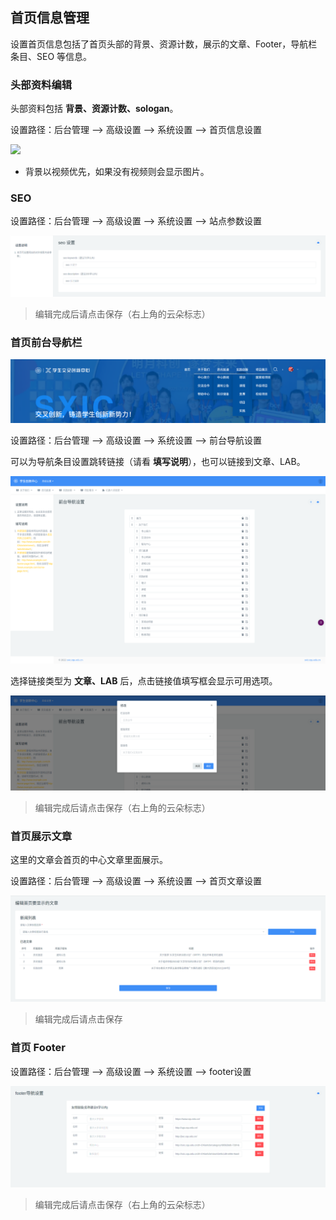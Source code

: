 ## 首页信息管理

设置首页信息包括了首页头部的背景、资源计数，展示的文章、Footer，导航栏条目、SEO 等信息。

### 头部资料编辑

头部资料包括 **背景、资源计数、sologan**。

设置路径：后台管理 --> 高级设置 --> 系统设置 --> 首页信息设置

![](../../img/admin_home_head.png)

- 背景以视频优先，如果没有视频则会显示图片。

### SEO

设置路径：后台管理 --> 高级设置 --> 系统设置 --> 站点参数设置

![](../img/seo.png)

>  编辑完成后请点击保存（右上角的云朵标志）

### 首页前台导航栏

![](../img/nav.png)

设置路径：后台管理 --> 高级设置 --> 系统设置 --> 前台导航设置

可以为导航条目设置跳转链接（请看 **填写说明**），也可以链接到文章、LAB。

![](../img/nav_settings.png)

选择链接类型为 **文章、LAB** 后，点击链接值填写框会显示可用选项。

![](../img/nav_settings3.png)

> 编辑完成后请点击保存（右上角的云朵标志）

### 首页展示文章

这里的文章会首页的中心文章里面展示。

设置路径：后台管理 --> 高级设置 --> 系统设置 --> 首页文章设置

![](../img/home_article.png)

> 编辑完成后请点击保存

### 首页 Footer

设置路径：后台管理 --> 高级设置 --> 系统设置 --> footer设置

![](../img/footer_settings.png)

> 编辑完成后请点击保存（右上角的云朵标志）
